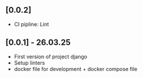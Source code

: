 ## [0.0.2]

- CI pipline: Lint

## [0.0.1] - 26.03.25

- First version of project django
- Setup linters
- docker file for development + docker compose file